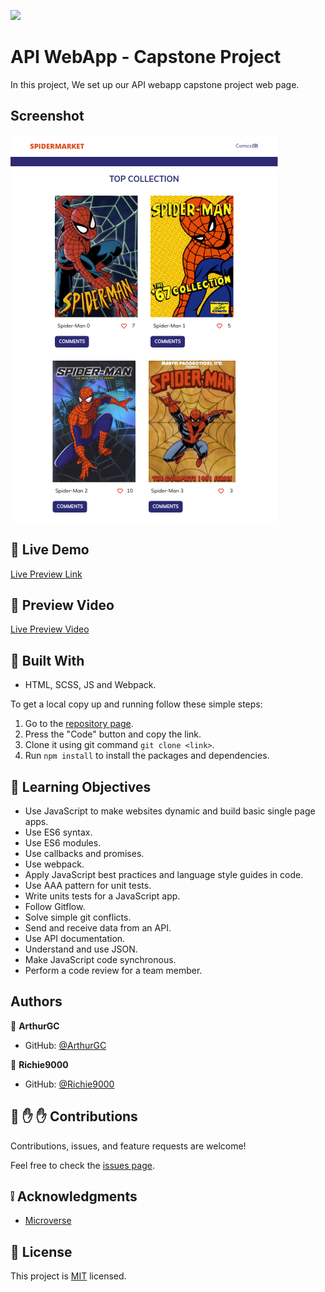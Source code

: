 ![](https://img.shields.io/badge/Microverse-blueviolet)

# API WebApp - Capstone Project

In this project, We set up our API webapp capstone project web page.

## Screenshot

![SpiderMarket preview](/src/assests/SpiderMarket_preview_2.png)

## :red_circle: Live Demo

[Live Preview Link](https://arthurgc.github.io/SpiderMarket_Website/)


## :red_circle: Preview Video

[Live Preview Video](https://loom.com/share/0835023920d145dfa744d5817fbc7944)

## :hammer: Built With

- HTML, SCSS, JS and Webpack.

To get a local copy up and running follow these simple steps:

1. Go to the [repository page](https://github.com/ArthurGC/SpiderMarket_Website).
2. Press the "Code" button and copy the link.
3. Clone it using git command `git clone <link>`.
4. Run `npm install` to install the packages and dependencies.


## :blue_book: Learning Objectives

- Use JavaScript to make websites dynamic and build basic single page apps.
- Use ES6 syntax.
- Use ES6 modules.
- Use callbacks and promises.
- Use webpack.
- Apply JavaScript best practices and language style guides in code.
- Use AAA pattern for unit tests.
- Write units tests for a JavaScript app.
- Follow Gitflow.
- Solve simple git conflicts.
- Send and receive data from an API.
- Use API documentation.
- Understand and use JSON.
- Make JavaScript code synchronous.
- Perform a code review for a team member.

## Authors

👤 **ArthurGC**

- GitHub: [@ArthurGC](https://github.com/ArthurGC)  

👤 **Richie9000**

- GitHub: [@Richie9000](https://github.com/Richie9000)

## 🤝 :raised_hand: :raised_hand: Contributions

Contributions, issues, and feature requests are welcome!

Feel free to check the [issues page](https://github.com/ArthurGC/SpiderMarket_Website/issues).

## :grey_exclamation: Acknowledgments

- [Microverse](https://www.microverse.org/)

## 📝 License

This project is [MIT](LICENSE) licensed.
